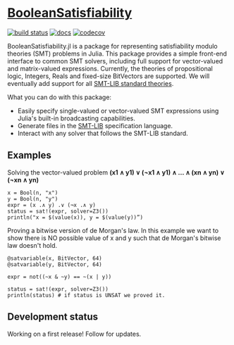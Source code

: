 # [BooleanSatisfiability](https://elsoroka.github.io/BooleanSatisfiability.jl)

[![build status](https://github.com/elsoroka/BooleanSatisfiability.jl/actions/workflows/ci.yml/badge.svg?branch=main)](https://github.com/elsoroka/BooleanSatisfiability.jl/actions/workflows/CI.yml?query=branch%3Amain) [![docs](https://github.com/elsoroka/BooleanSatisfiability.jl/actions/workflows/docs.yml/badge.svg)](https://elsoroka.github.io/BooleanSatisfiability.jl/) [![codecov](https://codecov.io/gh/elsoroka/BooleanSatisfiability.jl/branch/main/graph/badge.svg?token=84BIREQL46)](https://codecov.io/gh/elsoroka/BooleanSatisfiability.jl)

BooleanSatisfiability.jl is a package for representing satisfiability modulo theories (SMT) problems in Julia. This package provides a simple front-end interface to common SMT solvers, including full support for vector-valued and matrix-valued expressions. Currently, the theories of propositional logic, Integers, Reals and fixed-size BitVectors are supported. We will eventually add support for all [SMT-LIB standard theories](http://smtlib.cs.uiowa.edu/theories.shtml).

What you can do with this package:
* Easily specify single-valued or vector-valued SMT expressions using Julia's built-in broadcasting capabilities.
* Generate files in the [SMT-LIB](http://www.smtlib.org/) specification language.
* Interact with any solver that follows the SMT-LIB standard.

## Examples

Solving the vector-valued problem **(x1 ∧ y1) ∨ (¬x1 ∧ y1) ∧ ... ∧ (xn ∧ yn) ∨ (¬xn ∧ yn)**
```
x = Bool(n, "x")
y = Bool(n, "y")
expr = (x .∧ y) .∨ (¬x .∧ y)
status = sat!(expr, solver=Z3())
println("x = $(value(x)), y = $(value(y))”)
```

Proving a bitwise version of de Morgan's law.
In this example we want to show there is NO possible value of x and y such that de Morgan's bitwise law doesn't hold.
```
@satvariable(x, BitVector, 64)
@satvariable(y, BitVector, 64)

expr = not((~x & ~y) == ~(x | y))

status = sat!(expr, solver=Z3())
println(status) # if status is UNSAT we proved it.
```

## Development status
Working on a first release! Follow for updates.
